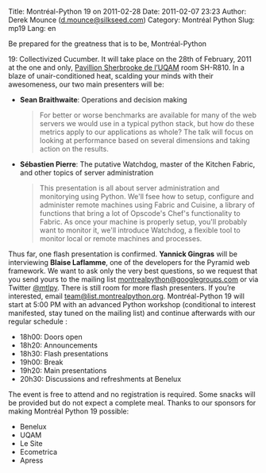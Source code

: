 Title: Montréal-Python 19 on 2011-02-28
Date: 2011-02-07 23:23
Author: Derek Mounce (d.mounce@silkseed.com)
Category: Montréal Python
Slug: mp19
Lang: en

<!--:en-->Be prepared for the greatness that is to be, Montréal-Python
19: Collectivized Cucumber. It will take place on the 28th of February,
2011 at the one and only, [Pavillion Sherbrooke de l’UQAM][] room
SH-R810. In a blaze of unair-conditioned heat, scalding your minds with
their awesomeness, our two main presenters will be:

-   **Sean Braithwaite**: Operations and decision making

    > For better or worse benchmarks are available for many of the web
    > servers we would use in a typical python stack, but how do these
    > metrics apply to our applications as whole? The talk will focus on
    > looking at performance based on several dimensions and taking
    > action on the results.

-   **Sébastien Pierre**: The putative Watchdog, master of the Kitchen
    Fabric, and other topics of server administration

    > This presentation is all about server administration and
    > monitorying using Python. We'll fsee how to setup, configure and
    > administer remote machines using Fabric and Cuisine, a library of
    > functions that bring a lot of Opscode's Chef's functionality to
    > Fabric. As once your machine is properly setup, you'll probably
    > want to monitor it, we'll introduce Watchdog, a flexible tool to
    > monitor local or remote machines and processes.

Thus far, one flash presentation is confirmed. **Yannick Gingras** will
be interviewing **Blaise Laflamme**, one of the developers for the
Pyramid web framework. We want to ask only the very best questions, so
we request that you send yours to the mailing list
montrealpython@googlegroups.com or via Twitter [@mtlpy][]. There is
still room for more flash presenters. If you’re interested, email
[team@list.montrealpython.org][]. Montréal-Python 19 will start at 5:00
PM with an advanced Python workshop (conditional to interest manifested,
stay tuned on the mailing list) and continue afterwards with our regular
schedule :

-   18h00: Doors open
-   18h20: Announcements
-   18h30: Flash presentations
-   19h00: Break
-   19h20: Main presentations
-   20h30: Discussions and refreshments at Benelux

The event is free to attend and no registration is required. Some snacks
will be provided but do not expect a complete meal. Thanks to our
sponsors for making Montréal Python 19 possible:

-   Benelux
-   UQAM
-   Le Site
-   Ecometrica
-   Apress

  [Pavillion Sherbrooke de l’UQAM]: http://www.uqam.ca/campus/pavillons/sh.htm
  [@mtlpy]: http://twitter.com/mtlpy
  [team@list.montrealpython.org]: mailto:team@list.montrealpython.org
